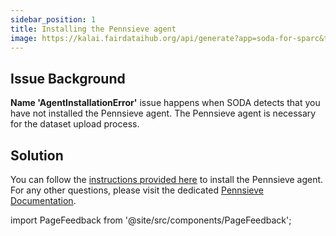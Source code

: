 ```yaml
---
sidebar_position: 1
title: Installing the Pennsieve agent
image: https://kalai.fairdataihub.org/api/generate?app=soda-for-sparc&title=Installing%20the%20Pennsieve%20agent&description=Common%20errors%20and%20their%20solutions
---
```


## Issue Background

**Name 'AgentInstallationError'** issue happens when SODA detects that you have not installed the Pennsieve agent. The Pennsieve agent is necessary for the dataset upload process.

## Solution

You can follow the [instructions provided here](https://docs.pennsieve.io/v1/docs/the-pennsieve-agent) to install the Pennsieve agent. For any other questions, please visit the dedicated [Pennsieve Documentation](https://docs.pennsieve.io/docs).

import PageFeedback from '@site/src/components/PageFeedback';

<PageFeedback />
